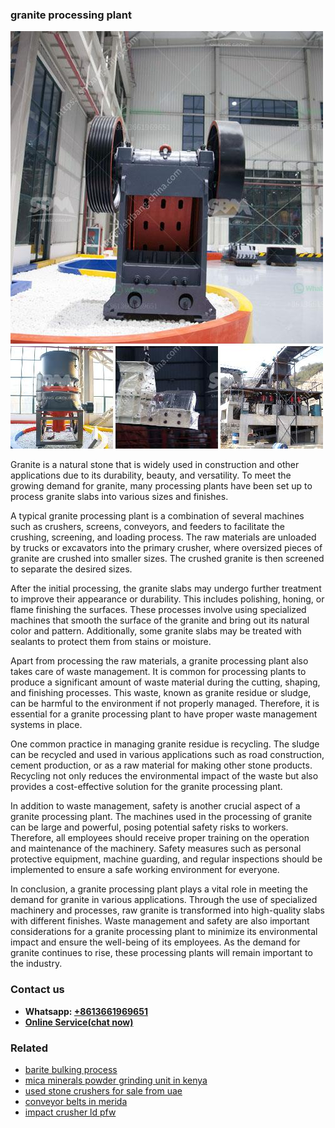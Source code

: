<h3>granite processing plant</h3><img src='1708332841.jpg' alt=''><p>Granite is a natural stone that is widely used in construction and other applications due to its durability, beauty, and versatility. To meet the growing demand for granite, many processing plants have been set up to process granite slabs into various sizes and finishes.</p><p>A typical granite processing plant is a combination of several machines such as crushers, screens, conveyors, and feeders to facilitate the crushing, screening, and loading process. The raw materials are unloaded by trucks or excavators into the primary crusher, where oversized pieces of granite are crushed into smaller sizes. The crushed granite is then screened to separate the desired sizes.</p><p>After the initial processing, the granite slabs may undergo further treatment to improve their appearance or durability. This includes polishing, honing, or flame finishing the surfaces. These processes involve using specialized machines that smooth the surface of the granite and bring out its natural color and pattern. Additionally, some granite slabs may be treated with sealants to protect them from stains or moisture.</p><p>Apart from processing the raw materials, a granite processing plant also takes care of waste management. It is common for processing plants to produce a significant amount of waste material during the cutting, shaping, and finishing processes. This waste, known as granite residue or sludge, can be harmful to the environment if not properly managed. Therefore, it is essential for a granite processing plant to have proper waste management systems in place.</p><p>One common practice in managing granite residue is recycling. The sludge can be recycled and used in various applications such as road construction, cement production, or as a raw material for making other stone products. Recycling not only reduces the environmental impact of the waste but also provides a cost-effective solution for the granite processing plant.</p><p>In addition to waste management, safety is another crucial aspect of a granite processing plant. The machines used in the processing of granite can be large and powerful, posing potential safety risks to workers. Therefore, all employees should receive proper training on the operation and maintenance of the machinery. Safety measures such as personal protective equipment, machine guarding, and regular inspections should be implemented to ensure a safe working environment for everyone.</p><p>In conclusion, a granite processing plant plays a vital role in meeting the demand for granite in various applications. Through the use of specialized machinery and processes, raw granite is transformed into high-quality slabs with different finishes. Waste management and safety are also important considerations for a granite processing plant to minimize its environmental impact and ensure the well-being of its employees. As the demand for granite continues to rise, these processing plants will remain important to the industry.</p><h3>Contact us</h3><ul><li><strong>Whatsapp:&nbsp;<a href="https://wa.me/8613661969651">+8613661969651</a></strong></li><li><a href="https://swt.shibang-china.com/?git&amp;zhl&amp;granite processing plant"><strong>Online Service(chat now)</strong></a></li></ul><h3>Related</h3><ul><li><a href='barite bulking process.md'>barite bulking process</a></li><li><a href='mica minerals powder grinding unit in kenya.md'>mica minerals powder grinding unit in kenya</a></li><li><a href='used stone crushers for sale from uae.md'>used stone crushers for sale from uae</a></li><li><a href='conveyor belts in merida.md'>conveyor belts in merida</a></li><li><a href='impact crusher ld pfw.md'>impact crusher ld pfw</a></li></ul>